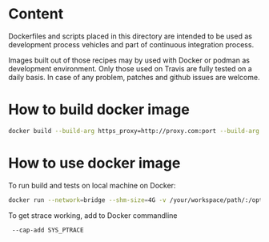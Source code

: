 # Content

Dockerfiles and scripts placed in this directory are intended to be used as
development process vehicles and part of continuous integration process.

Images built out of those recipes may by used with Docker or podman as
development environment.
Only those used on Travis are fully tested on a daily basis.
In case of any problem, patches and github issues are welcome.

# How to build docker image

```sh
docker build --build-arg https_proxy=http://proxy.com:port --build-arg http_proxy=http://proxy.com:port -t pmemkv:debian-unstable -f ./Dockerfile.debian-unstable .
```

# How to use docker image

To run build and tests on local machine on Docker:

```sh
docker run --network=bridge --shm-size=4G -v /your/workspace/path/:/opt/workspace:z -w /opt/workspace/ -e CC=clang -e CXX=clang++ -e PKG_CONFIG_PATH=/opt/pmdk/lib/pkgconfig -it pmemkv:debian-unstable /bin/bash
```

To get strace working, add to Docker commandline

```sh
 --cap-add SYS_PTRACE
```
